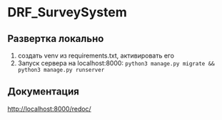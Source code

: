 # DRF_SurveySystem

## Развертка локально

1. создать venv из requirements.txt, активировать его
2. Запуск сервера на localhost:8000: `python3 manage.py migrate && python3 manage.py runserver`

## Документация

[http://localhost:8000/redoc/](http://localhost:8000/redoc/)

